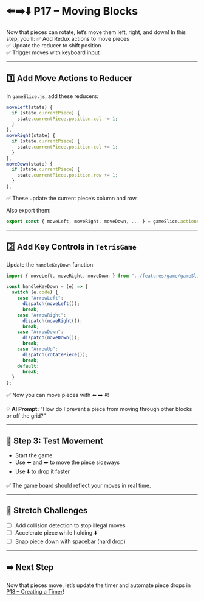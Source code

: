 # ⬅️➡️⬇️ P17 – Moving Blocks

Now that pieces can rotate, let’s move them left, right, and down! In this step, you’ll:
✅ Add Redux actions to move pieces  
✅ Update the reducer to shift position  
✅ Trigger moves with keyboard input

---

## 1️⃣ Add Move Actions to Reducer
In `gameSlice.js`, add these reducers:

```js
moveLeft(state) {
  if (state.currentPiece) {
    state.currentPiece.position.col -= 1;
  }
},
moveRight(state) {
  if (state.currentPiece) {
    state.currentPiece.position.col += 1;
  }
},
moveDown(state) {
  if (state.currentPiece) {
    state.currentPiece.position.row += 1;
  }
},
```

✅ These update the current piece’s column and row.

Also export them:

```js
export const { moveLeft, moveRight, moveDown, ... } = gameSlice.actions;
```

---

## 2️⃣ Add Key Controls in `TetrisGame`
Update the `handleKeyDown` function:

```js
import { moveLeft, moveRight, moveDown } from "../features/game/gameSlice";

const handleKeyDown = (e) => {
  switch (e.code) {
    case "ArrowLeft":
      dispatch(moveLeft());
      break;
    case "ArrowRight":
      dispatch(moveRight());
      break;
    case "ArrowDown":
      dispatch(moveDown());
      break;
    case "ArrowUp":
      dispatch(rotatePiece());
      break;
    default:
      break;
  }
};
```

✅ Now you can move pieces with ⬅️ ➡️ ⬇️!

💡 **AI Prompt:** “How do I prevent a piece from moving through other blocks or off the grid?”

---

## 🧪 Step 3: Test Movement
- Start the game
- Use ⬅️ and ➡️ to move the piece sideways
- Use ⬇️ to drop it faster

✅ The game board should reflect your moves in real time.

---

## 🧠 Stretch Challenges
- [ ] Add collision detection to stop illegal moves
- [ ] Accelerate piece while holding ⬇️
- [ ] Snap piece down with spacebar (hard drop)

---

## ➡️ Next Step
Now that pieces move, let’s update the timer and automate piece drops in [P18 – Creating a Timer](./18-Creating-a-Timer.md)!

